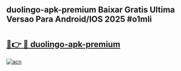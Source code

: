 ## duolingo-apk-premium Baixar Gratis Ultima Versao Para Android/IOS 2025 #o1mli

# <h2><a href="https://ainizakaria.my?title=duolingo-apk-premium&ref=20M">🔗👉 🔴 duolingo-apk-premium</a></h2>

[![acn](https://github.com/user-attachments/assets/0f9c940e-d8b0-45ae-aac7-cd30a18b3e1c)](https://ainizakaria.my?title=duolingo-apk-premium&ref=20M)

